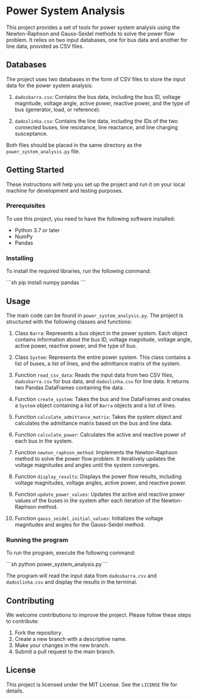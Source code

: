 # Power System Analysis

This project provides a set of tools for power system analysis using the Newton-Raphson and Gauss-Seidel methods to solve the power flow problem. It relies on two input databases, one for bus data and another for line data, provided as CSV files.

## Databases

The project uses two databases in the form of CSV files to store the input data for the power system analysis:

1. `dadosbarra.csv`: Contains the bus data, including the bus ID, voltage magnitude, voltage angle, active power, reactive power, and the type of bus (generator, load, or reference).

2. `dadoslinha.csv`: Contains the line data, including the IDs of the two connected buses, line resistance, line reactance, and line charging susceptance.

Both files should be placed in the same directory as the `power_system_analysis.py` file.

## Getting Started

These instructions will help you set up the project and run it on your local machine for development and testing purposes.

### Prerequisites

To use this project, you need to have the following software installed:

- Python 3.7 or later
- NumPy
- Pandas

### Installing

To install the required libraries, run the following command:

\```sh
pip install numpy pandas
\```

## Usage

The main code can be found in `power_system_analysis.py`. The project is structured with the following classes and functions:

1. Class `Barra`: Represents a bus object in the power system. Each object contains information about the bus ID, voltage magnitude, voltage angle, active power, reactive power, and the type of bus.

2. Class `System`: Represents the entire power system. This class contains a list of buses, a list of lines, and the admittance matrix of the system.

3. Function `read_csv_data`: Reads the input data from two CSV files, `dadosbarra.csv` for bus data, and `dadoslinha.csv` for line data. It returns two Pandas DataFrames containing the data.

4. Function `create_system`: Takes the bus and line DataFrames and creates a `System` object containing a list of `Barra` objects and a list of lines.

5. Function `calculate_admittance_matrix`: Takes the system object and calculates the admittance matrix based on the bus and line data.

6. Function `calculate_power`: Calculates the active and reactive power of each bus in the system.

7. Function `newton_raphson_method`: Implements the Newton-Raphson method to solve the power flow problem. It iteratively updates the voltage magnitudes and angles until the system converges.

8. Function `display_results`: Displays the power flow results, including voltage magnitudes, voltage angles, active power, and reactive power.

9. Function `update_power_values`: Updates the active and reactive power values of the buses in the system after each iteration of the Newton-Raphson method.

10. Function `gauss_seidel_initial_values`: Initializes the voltage magnitudes and angles for the Gauss-Seidel method.

### Running the program

To run the program, execute the following command:

\```sh
python power_system_analysis.py
\```

The program will read the input data from `dadosbarra.csv` and `dadoslinha.csv` and display the results in the terminal.

## Contributing

We welcome contributions to improve the project. Please follow these steps to contribute:

1. Fork the repository.
2. Create a new branch with a descriptive name.
3. Make your changes in the new branch.
4. Submit a pull request to the main branch.

## License

This project is licensed under the MIT License. See the `LICENSE` file for details.


